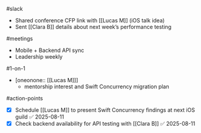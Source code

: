 #slack
- Shared conference CFP link with [[Lucas M]] (iOS talk idea)
- Sent [[Clara B]] details about next week’s performance testing

#meetings
- Mobile + Backend API sync
- Leadership weekly

#1-on-1
- [oneonone:: [[Lucas M]]]
	- mentorship interest and Swift Concurrency migration plan

#action-points
- [x] Schedule [[Lucas M]] to present Swift Concurrency findings at next iOS guild ✅ 2025-08-11
- [x] Check backend availability for API testing with [[Clara B]] ✅ 2025-08-11